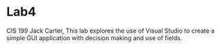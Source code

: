 # Lab4
CIS 199 Jack Carter,  This lab explores the use of Visual Studio to create a simple GUI application with decision making and use of fields.
